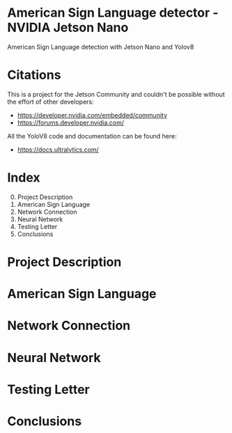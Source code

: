 # American Sign Language detector - NVIDIA Jetson Nano
American Sign Language detection with Jetson Nano and Yolov8

# Citations
This is a project for the Jetson Community and couldn't be possible without the effort of other developers:
  - https://developer.nvidia.com/embedded/community
  - https://forums.developer.nvidia.com/
    
All the YoloV8 code and documentation can be found here:
  - https://docs.ultralytics.com/

# Index
0.  Project Description
1.  American Sign Language
2.  Network Connection
3.  Neural Network
4.  Testing Letter
5.  Conclusions

# Project Description

# American Sign Language

# Network Connection

# Neural Network

# Testing Letter
   
# Conclusions
